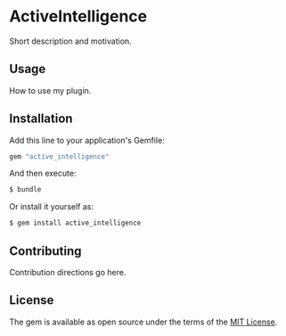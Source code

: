 # ActiveIntelligence
Short description and motivation.

## Usage
How to use my plugin.

## Installation
Add this line to your application's Gemfile:

```ruby
gem "active_intelligence"
```

And then execute:
```bash
$ bundle
```

Or install it yourself as:
```bash
$ gem install active_intelligence
```

## Contributing
Contribution directions go here.

## License
The gem is available as open source under the terms of the [MIT License](https://opensource.org/licenses/MIT).
